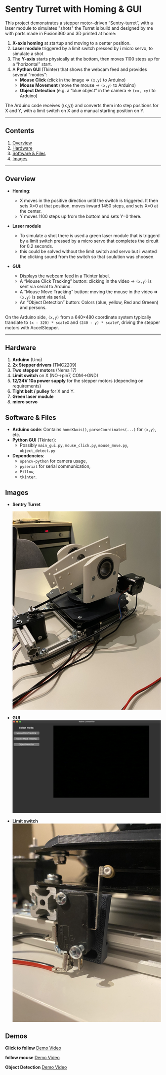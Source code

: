 # Sentry Turret with Homing & GUI

This project demonstrates a stepper motor–driven “Sentry-turret”, with a laser module to simulates "shots" the Turret is build and designed by me with parts made in Fusion360 and 3D printed at home:

1. **X-axis homing** at startup and moving to a center position.
2. **Laser module** triggered by a limit switch pressed by i micro servo, to simulate a shot
3. The **Y-axis** starts physically at the bottom, then moves 1100 steps up for a “horizontal” start.  
4. A **Python GUI** (Tkinter) that shows the webcam feed and provides several “modes”:  
   - **Mouse Click** (click in the image => `(x,y)` to Arduino)  
   - **Mouse Movement** (move the mouse => `(x,y)` to Arduino)  
   - **Object Detection** (e.g. a “blue object” in the camera => `(cx, cy)` to Arduino)

The Arduino code receives \((x,y)\) and converts them into step positions for X and Y, with a limit switch on X and a manual starting position on Y.

---

## Contents

1. [Overview](#overview)  
2. [Hardware](#hardware)  
3. [Software & Files](#software--files)  
4. [Images](#images)

---

## Overview

- **Homing**:  
  - X moves in the positive direction until the switch is triggered. It then sets X=0 at that position, moves inward 1450 steps, and sets X=0 at the center.  
  - Y moves 1100 steps up from the bottom and sets Y=0 there.
 
- **Laser module**
  - To simulate a shot there is used a green laser module that is triggerd by a limit switch pressed by a micro servo that completes the circuit for 0.2 seconds.
  - this could be solved without the limit switch and servo but i wanted the clicking sound from the switch so that soulution was choosen.

- **GUI**:  
  - Displays the webcam feed in a Tkinter label.  
  - A “Mouse Click Tracking” button: clicking in the video => `(x,y)` is sent via serial to Arduino.  
  - A “Mouse Move Tracking” button: moving the mouse in the video => `(x,y)` is sent via serial.  
  - An “Object Detection” button: Colors (blue, yellow, Red and Greeen) and persons.

On the Arduino side, `(x,y)` from a 640×480 coordinate system typically translate to `(x - 320) * scaleX` and `(240 - y) * scaleY`, driving the stepper motors with AccelStepper.

---

## Hardware

1. **Arduino** (Uno)  
2. **2x Stepper drivers** (TMC2209)  
3. **Two stepper motors** (Nema 17)  
4. **Limit switch** on X (NO->pin7, COM->GND)  
5. **12/24V 10a power supply** for the stepper motors (depending on requirements)  
6. **Tight belt / pulley** for X and Y.
7. **Green laser module**
8. **micro servo**

## Software & Files

- **Arduino code**: Contains `homeXAxis()`, `parseCoordinates(...)` for `(x,y)`, etc.  
- **Python GUI** (Tkinter):  
  - Possibly `main_gui.py`, `mouse_click.py`, `mouse_move.py`, `object_detect.py`  
- **Dependencies**:  
  - `opencv-python` for camera usage,  
  - `pyserial` for serial communication,  
  - `Pillow`,  
  - `tkinter`.

## Images

- **Sentry Turret**

  ![Sentry Turret](Images/turret.jpeg)
- **GUI**
  ![GUI](Images/gui.png)
- **Limit switch**
  ![limit switch](Images/limitswitch.jpeg)

## Demos

 **Click to follow**
[Demo Video](images/mouseClick.gif)

 **follow mouse**
[Demo Video](images/mousefollow.gif)

 **Object Detection**
[Demo Video](images/Objectdetection.gif)
 
